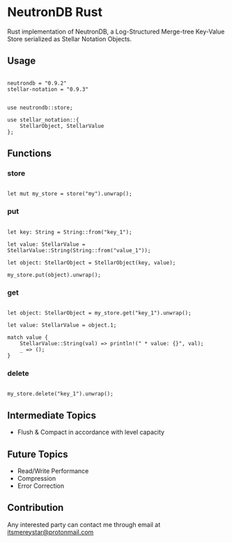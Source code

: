 # NeutronDB Rust
Rust implementation of NeutronDB, a Log-Structured Merge-tree Key-Value Store serialized as Stellar Notation Objects.

## Usage
```

neutrondb = "0.9.2"
stellar-notation = "0.9.3"

```

```

use neutrondb::store;

use stellar_notation::{
    StellarObject, StellarValue
};

```

## Functions

### store
```

let mut my_store = store("my").unwrap();

```

### put
```

let key: String = String::from("key_1");

let value: StellarValue = StellarValue::String(String::from("value_1"));

let object: StellarObject = StellarObject(key, value);

my_store.put(object).unwrap();

```

### get
```

let object: StellarObject = my_store.get("key_1").unwrap();

let value: StellarValue = object.1;

match value {
    StellarValue::String(val) => println!(" * value: {}", val);
    _ => ();
}

```

### delete
```

my_store.delete("key_1").unwrap();

```

## Intermediate Topics
- Flush & Compact in accordance with level capacity

## Future Topics
- Read/Write Performance
- Compression
- Error Correction

## Contribution
Any interested party can contact me through email at itsmereystar@protonmail.com
